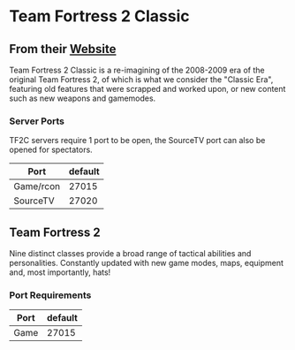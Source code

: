 # Team Fortress 2 Classic

## From their [Website](https://tf2classic.com)

Team Fortress 2 Classic is a re-imagining of the 2008-2009 era of the original Team Fortress 2, of which is what we consider the "Classic Era", featuring old features that were scrapped and worked upon, or new content such as new weapons and gamemodes.

### Server Ports
TF2C servers require 1 port to be open, the SourceTV port can also be opened for spectators.

| Port      | default |
|-----------|---------|
| Game/rcon | 27015   |
| SourceTV  | 27020   |

## Team Fortress 2

Nine distinct classes provide a broad range of tactical abilities and personalities. Constantly updated with new game modes, maps, equipment and, most importantly, hats!

### Port Requirements
|   Port   | default |
|----------|---------|
|   Game   | 27015   |